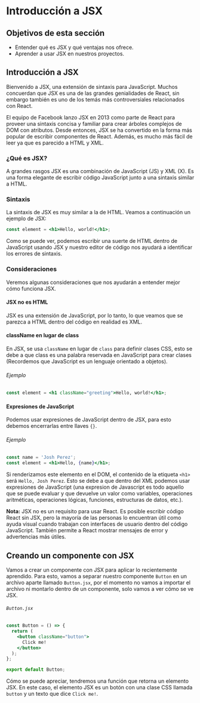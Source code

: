 # Introducción a JSX

## Objetivos de esta sección

- Entender qué es JSX y qué ventajas nos ofrece.
- Aprender a usar JSX en nuestros proyectos.

## Introducción a JSX

Bienvenido a JSX, una extensión de sintaxis para JavaScript. Muchos concuerdan que JSX es una de las grandes genialidades de React, sin embargo también es uno de los temás más controversiales relacionados con React.

El equipo de Facebook lanzo JSX en 2013 como parte de React para proveer una sintaxis concisa y familiar para crear árboles complejos de DOM con atributos. Desde entonces, JSX se ha convertido en la forma más popular de escribir componentes de React. Además, es mucho más fácil de leer ya que es parecido a HTML y XML.

### ¿Qué es JSX?

A grandes rasgos JSX es una combinación de JavaScript (JS) y XML (X). Es una forma elegante de escribir código JavaScript junto a una sintaxis similar a HTML.

### Sintaxis

La sintaxis de JSX es muy similar a la de HTML. Veamos a continuación un ejemplo de JSX:

```jsx
const element = <h1>Hello, world!</h1>;
```

Como se puede ver, podemos escribir una suerte de HTML dentro de JavaScript usando JSX y nuestro editor de código nos ayudará a identificar los errores de sintaxis.

### Consideraciones

Veremos algunas consideraciones que nos ayudarán a entender mejor cómo funciona JSX.

#### JSX no es HTML

JSX es una extensión de JavaScript, por lo tanto, lo que veamos que se parezca a HTML dentro del código en realidad es XML.

#### className en lugar de class

En JSX, se usa `className` en lugar de `class` para definir clases CSS, esto se debe a que class es una palabra reservada en JavaScript para crear clases (Recordemos que JavaScript es un lenguaje orientado a objetos).

###### Ejemplo

```jsx
const element = <h1 className="greeting">Hello, world!</h1>;
```

#### Expresiones de JavaScript

Podemos usar expresiones de JavaScript dentro de JSX, para esto debemos encerrarlas entre llaves `{}`.

###### Ejemplo

```jsx
const name = 'Josh Perez';
const element = <h1>Hello, {name}</h1>;
```

Si renderizamos este elemento en el DOM, el contenido de la etiqueta `<h1>` será `Hello, Josh Perez`. Esto se debe a que dentro del XML podemos usar expresiones de JavaScript (una expresion de Javascript es todo aquello que se puede evaluar y que devuelve un valor como variables, operaciones aritméticas, operaciones lógicas, funciones, estructuras de datos, etc.).

**Nota:** JSX no es un requisito para usar React. Es posible escribir código React sin JSX, pero la mayoría de las personas lo encuentran útil como ayuda visual cuando trabajan con interfaces de usuario dentro del código JavaScript. También permite a React mostrar mensajes de error y advertencias más útiles.


## Creando un componente con JSX

Vamos a crear un componente con JSX para aplicar lo recientemente aprendido. Para esto, vamos a separar nuestro componente `Button` en un archivo aparte llamado `Button.jsx`, por el momento no vamos a importar el archivo ni montarlo dentro de un componente, solo vamos a ver cómo se ve JSX.

###### `Button.jsx`

```jsx
const Button = () => {
  return (
    <button className="button">
      Click me!
    </button>
  );
};

export default Button;
```

Cómo se puede apreciar, tendremos una función que retorna un elemento JSX. En este caso, el elemento JSX es un botón con una clase CSS llamada `button` y un texto que dice `Click me!`.





